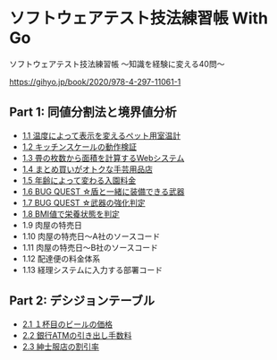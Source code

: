 # ソフトウェアテスト技法練習帳 With Go

ソフトウェアテスト技法練習帳 ～知識を経験に変える40問～

https://gihyo.jp/book/2020/978-4-297-11061-1

## Part 1: 同値分割法と境界値分析

- [1.1 温度によって表示を変えるペット用室温計](cmd/part1/ques01/thermometer_test.go)
- [1.2 キッチンスケールの動作検証](cmd/part1/ques02/kitchen_scale_test.go)
- [1.3 畳の枚数から面積を計算するWebシステム](cmd/part1/ques03/area_test.go)
- [1.4 まとめ買いがオトクな手芸用品店](cmd/part1/ques04/calculation_test.go)
- [1.5 年齢によって変わる入園料金](cmd/part1/ques05/price_test.go)
- [1.6 BUG QUEST ☆盾と一緒に装備できる武器](cmd/part1/ques06/equipment_test.go)
- [1.7 BUG QUEST ☆武器の強化判定](cmd/part1/ques07/upgrade_test.go)
- [1.8 BMI値で栄養状態を判定](cmd/part1/ques08/bmi_test.go)
- 1.9 肉屋の特売日
- 1.10 肉屋の特売日～A社のソースコード
- 1.11 肉屋の特売日～B社のソースコード
- 1.12 配達便の料金体系
- 1.13 経理システムに入力する部署コード

## Part 2: デシジョンテーブル

- [2.1 １杯目のビールの価格](cmd/part2/ques01/README.md)
- [2.2 銀行ATMの引き出し手数料](cmd/part2/ques02/README.md)
- [2.3 紳士服店の割引率](cmd/part2/ques03/README.md)
